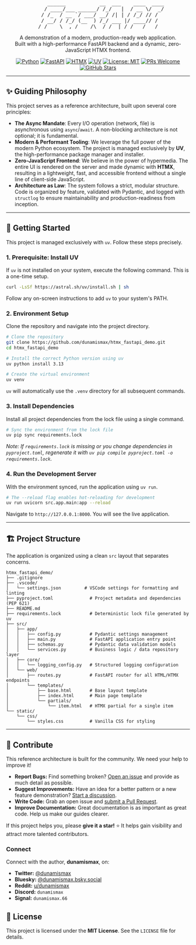 <div align="center">
<pre>
     ______           __  ___    ____  ____
    / ____/___ ______/ /_/   |  / __ \/  _/
   / /_  / __ `/ ___/ __/ /| | / /_/ // /  
 / __/ / /_/ (__  ) /_/ ___ |/ ____// /
/_/    \__,_/____/\__/_/  |_/_/   /___/
</pre>
</div>

<p align="center">
  A demonstration of a modern, production-ready web application.
  <br />
  Built with a high-performance FastAPI backend and a dynamic, zero-JavaScript HTMX frontend.
</p>

<p align="center">
  <a href="https://www.python.org/"><img src="https://img.shields.io/badge/Language-Python_3.12+-blue.svg" alt="Python"></a>
  <a href="https://fastapi.tiangolo.com/"><img src="https://img.shields.io/badge/Backend-FastAPI-009688.svg" alt="FastAPI"></a>
  <a href="https://htmx.org/"><img src="https://img.shields.io/badge/Frontend-HTMX-3498DB.svg" alt="HTMX"></a>
  <a href="https://astral.sh/uv"><img src="https://img.shields.io/badge/Tools-UV-9C4FFF.svg" alt="UV"></a>
  <a href="https://github.com/dunamismax/htmx_fastapi_demo/blob/main/LICENSE"><img src="https://img.shields.io/badge/License-MIT-yellow.svg" alt="License: MIT"></a>
  <a href="https://github.com/dunamismax/htmx_fastapi_demo/pulls"><img src="https://img.shields.io/badge/PRs-welcome-brightgreen.svg?style=flat-square" alt="PRs Welcome"></a>
  <a href="https://github.com/dunamismax/htmx_fastapi_demo/stargazers"><img src="https://img.shields.io/github/stars/dunamismax/htmx_fastapi_demo?style=social" alt="GitHub Stars"></a>
</p>

---

## ✨ Guiding Philosophy

This project serves as a reference architecture, built upon several core principles:

- **The Async Mandate**: Every I/O operation (network, file) is asynchronous using `async`/`await`. A non-blocking architecture is not optional; it is fundamental.
- **Modern & Performant Tooling**: We leverage the full power of the modern Python ecosystem. The project is managed exclusively by **UV**, the high-performance package manager and installer.
- **Zero-JavaScript Frontend**: We believe in the power of hypermedia. The entire UI is rendered on the server and made dynamic with **HTMX**, resulting in a lightweight, fast, and accessible frontend without a single line of client-side JavaScript.
- **Architecture as Law**: The system follows a strict, modular structure. Code is organized by feature, validated with Pydantic, and logged with `structlog` to ensure maintainability and production-readiness from inception.

---

## 🚀 Getting Started

This project is managed exclusively with `uv`. Follow these steps precisely.

### 1. Prerequisite: Install UV

If `uv` is not installed on your system, execute the following command. This is a one-time setup.

```bash
curl -LsSf https://astral.sh/uv/install.sh | sh
```

Follow any on-screen instructions to add `uv` to your system's PATH.

### 2. Environment Setup

Clone the repository and navigate into the project directory.

```bash
# Clone the repository
git clone https://github.com/dunamismax/htmx_fastapi_demo.git
cd htmx_fastapi_demo

# Install the correct Python version using uv
uv python install 3.13

# Create the virtual environment
uv venv
```

`uv` will automatically use the `.venv` directory for all subsequent commands.

### 3. Install Dependencies

Install all project dependencies from the lock file using a single command.

```bash
# Sync the environment from the lock file
uv pip sync requirements.lock
```

_Note: If `requirements.lock` is missing or you change dependencies in `pyproject.toml`, regenerate it with `uv pip compile pyproject.toml -o requirements.lock`._

### 4. Run the Development Server

With the environment synced, run the application using `uv run`.

```bash
# The --reload flag enables hot-reloading for development
uv run uvicorn src.app.main:app --reload
```

Navigate to `http://127.0.0.1:8000`. You will see the live application.

---

## 🏗️ Project Structure

The application is organized using a clean `src` layout that separates concerns.

```text
htmx_fastapi_demo/
├── .gitignore
├── .vscode/
│   └── settings.json         # VSCode settings for formatting and linting
├── pyproject.toml              # Project metadata and dependencies (PEP 621)
├── README.md
├── requirements.lock           # Deterministic lock file generated by uv
├── src/
│   ├── app/
│   │   ├── config.py           # Pydantic settings management
│   │   ├── main.py             # FastAPI application entry point
│   │   ├── schemas.py          # Pydantic data validation models
│   │   └── services.py         # Business logic / data repository layer
│   ├── core/
│   │   └── logging_config.py   # Structured logging configuration
│   └── web/
│       ├── routes.py           # FastAPI router for all HTML/HTMX endpoints
│       └── templates/
│           ├── base.html       # Base layout template
│           ├── index.html      # Main page template
│           └── partials/
│               └── item.html   # HTMX partial for a single item
└── static/
    └── css/
        └── styles.css          # Vanilla CSS for styling
```

---

## 🤝 Contribute

This reference architecture is built for the community. We need your help to improve it!

- **Report Bugs:** Find something broken? [Open an issue](https://github.com/dunamismax/htmx_fastapi_demo/issues) and provide as much detail as possible.
- **Suggest Improvements:** Have an idea for a better pattern or a new feature demonstration? [Start a discussion](https://github.com/dunamismax/htmx_fastapi_demo/discussions).
- **Write Code:** Grab an open issue and [submit a Pull Request](https://github.com/dunamismax/htmx_fastapi_demo/pulls).
- **Improve Documentation:** Great documentation is as important as great code. Help us make our guides clearer.

If this project helps you, please **give it a star!** ⭐ It helps gain visibility and attract more talented contributors.

### Connect

Connect with the author, **dunamismax**, on:

- **Twitter:** [@dunamismax](https://twitter.com/dunamismax)
- **Bluesky:** [@dunamismax.bsky.social](https://bsky.app/profile/dunamismax.bsky.social)
- **Reddit:** [u/dunamismax](https://www.reddit.com/user/dunamismax)
- **Discord:** `dunamismax`
- **Signal:** `dunamismax.66`

## 📜 License

This project is licensed under the **MIT License**. See the `LICENSE` file for details.

